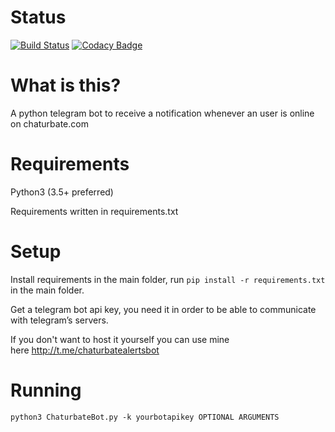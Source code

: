 Status
=============
[![Build Status](https://travis-ci.org/fuomag9/ChaturbateBot.svg?branch=master)](https://travis-ci.org/fuomag9/ChaturbateBot)
[![Codacy Badge](https://api.codacy.com/project/badge/Grade/3bab44d73eb5417da2c650ebdb12050f)](https://www.codacy.com/app/fuomag9/ChaturbateBot?utm_source=github.com&amp;utm_medium=referral&amp;utm_content=fuomag9/ChaturbateBot&amp;utm_campaign=Badge_Grade)


What is this?
=============

A python telegram bot to receive a notification whenever an user is online on
chaturbate.com

Requirements
============

Python3 (3.5+ preferred)

Requirements written in requirements.txt

Setup
=====

Install requirements in the main folder, run ```pip install -r requirements.txt```
in the main folder.

Get a telegram bot api key, you need it in order to be able to communicate with
telegram’s servers.

If you don't want to host it yourself you can use mine
here <http://t.me/chaturbatealertsbot>

Running
=======

```python3 ChaturbateBot.py -k yourbotapikey OPTIONAL ARGUMENTS```
